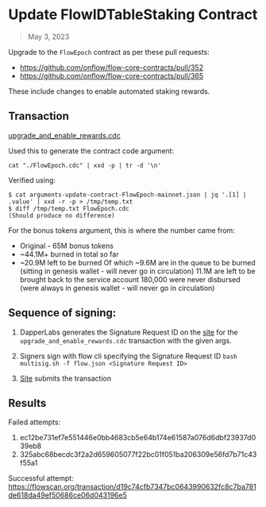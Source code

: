 # Update FlowIDTableStaking Contract

> May 3, 2023

Upgrade to the `FlowEpoch` contract as per these pull requests:

- https://github.com/onflow/flow-core-contracts/pull/352
- https://github.com/onflow/flow-core-contracts/pull/365

These include changes to enable automated staking rewards.

## Transaction

[upgrade_and_enable_rewards.cdc](./upgrade_and_enable_rewards.cdc)

Used this to generate the contract code argument:

`cat "./FlowEpoch.cdc" | xxd -p | tr -d '\n'`

Verified using:
```
$ cat arguments-update-contract-FlowEpoch-mainnet.json | jq '.[1] | .value' | xxd -r -p > /tmp/temp.txt
$ diff /tmp/temp.txt FlowEpoch.cdc
(Should produce no difference)
```

For the bonus tokens argument, this is where the number came from:

- Original - 65M bonus tokens
- ~44.1M+ burned in total so far
- ~20.9M left to be burned
Of which ~9.6M are in the queue to be burned (sitting in genesis wallet - will never go in circulation)
11.1M are left to be brought back to the service account
180,000 were never disbursed (were always in genesis wallet - will never go in circulation)

## Sequence of signing: 

1. DapperLabs generates the Signature Request ID on the [site]() for the `upgrade_and_enable_rewards.cdc` transaction with the given args.

2. Signers sign with flow cli specifying the Signature Request ID
`bash multisig.sh -f flow.json <Signature Request ID>`

3. [Site](https://flow-multisig-git-service-account-onflow.vercel.app/mainnet) submits the transaction

## Results
Failed attempts:
1. ec12be731ef7e551446e0bb4683cb5e64b174e61587a076d6dbf23937d039eb8
2. 325abc68becdc3f2a2d659605077f22bc01f051ba206309e56fd7b71c43f55a1

Successful attempt:
https://flowscan.org/transaction/d19c74cfb7347bc0643990632fc8c7ba781de618da49ef50686ce06d043196e5
